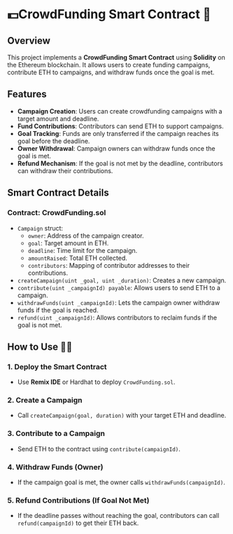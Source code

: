 # 💵CrowdFunding Smart Contract 📃

## Overview
This project implements a **CrowdFunding Smart Contract** using **Solidity** on the Ethereum blockchain. It allows users to create funding campaigns, contribute ETH to campaigns, and withdraw funds once the goal is met.

## Features
- **Campaign Creation**: Users can create crowdfunding campaigns with a target amount and deadline.
- **Fund Contributions**: Contributors can send ETH to support campaigns.
- **Goal Tracking**: Funds are only transferred if the campaign reaches its goal before the deadline.
- **Owner Withdrawal**: Campaign owners can withdraw funds once the goal is met.
- **Refund Mechanism**: If the goal is not met by the deadline, contributors can withdraw their contributions.

## Smart Contract Details
### **Contract: CrowdFunding.sol**
- `Campaign` struct:
  - `owner`: Address of the campaign creator.
  - `goal`: Target amount in ETH.
  - `deadline`: Time limit for the campaign.
  - `amountRaised`: Total ETH collected.
  - `contributors`: Mapping of contributor addresses to their contributions.
- `createCampaign(uint _goal, uint _duration)`: Creates a new campaign.
- `contribute(uint _campaignId) payable`: Allows users to send ETH to a campaign.
- `withdrawFunds(uint _campaignId)`: Lets the campaign owner withdraw funds if the goal is reached.
- `refund(uint _campaignId)`: Allows contributors to reclaim funds if the goal is not met.

## How to Use 🧑‍💻
### 1. Deploy the Smart Contract
- Use **Remix IDE** or Hardhat to deploy `CrowdFunding.sol`.

### 2. Create a Campaign
- Call `createCampaign(goal, duration)` with your target ETH and deadline.

### 3. Contribute to a Campaign
- Send ETH to the contract using `contribute(campaignId)`.

### 4. Withdraw Funds (Owner)
- If the campaign goal is met, the owner calls `withdrawFunds(campaignId)`.

### 5. Refund Contributions (If Goal Not Met)
- If the deadline passes without reaching the goal, contributors can call `refund(campaignId)` to get their ETH back.


